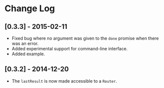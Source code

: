 # Change Log

## [0.3.3] - 2015-02-11
- Fixed bug where no argument was given to the ```done``` promise when there was an error.
- Added experimental support for command-line interface.
- Added example.

## [0.3.2] - 2014-12-20
- The ```lastResult``` is now made accessible to a ```Router```.
